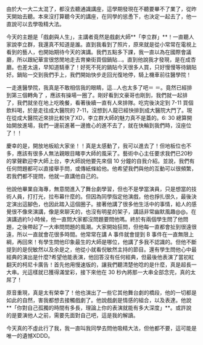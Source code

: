 <!--
[date]: 2011-03-09
[title]: 通識講座 - 戲劇與人生 - 李立群 大師
[name]: speech-lichun-lee
[tag]: 通識講座

-->


由於大一大二太混了，都沒去聽通識講座，這學期發現在不聽要畢不了業了，從昨天開始去聽。本來沒打算聽今天的講座，在同學的慫恿下，也決定一起去了，他一直說可以去學吸精大法。

今天的主題是「戲劇與人生」，主講者竟然是戲劇大師**「李立群」**！一直聽人家說李立群，我還真不知道是誰。直到我看到了照片，原來就是從小常常在電視上看到的藝人，也開始期待今天的演講。我們五點多下課，我一直以為在國際會議廳，所以跟紀華宣很悠閒地走去育樂街買個鍋貼...。直到他說我才發現，是在成杏廳。也差太遠，早知道騎車了！好死不死的鍋貼今天很多人買，只好慢慢等待鍋貼好。鍋貼一交到我們手上，我們開始快步走回光復地停，騎上機車前往醫學院！

一走進醫學院，我真是不敢相信我的眼睛，這...人也太多了吧＝ ＝。竟然已經排到第三個轉角了 ，應該有操場一圈了。剛好看到文豪哥也剛到，我們就一起排了，我們就坐在地上吃晚餐，看著後續一直有人來排隊。吃完後決定到 7-11 買個飲料喝，於是走往成大醫院的 7-11，沒想到人龍已經快排到成大醫院大門了。現在從成大醫院近來排比較快了XD，李立群大師的魅力真不是蓋的。6: 30 總算開始開放進場，我們一邊前進著一邊擔心的進不去了，就在快輪到我們時，沒座位了！！

慶幸的是，開放地板給大家坐！！真是太感動了，我可以進去了！但地板位也不多，應該有很多人無法親眼目睹李大師的風采了。藝術中心主任要求我們已20秒的掌聲歡迎李大師上台，李大師說他要先來個 10 分鐘的自我介紹。並說，我們有任何問題都可以直接舉手問，或傳紙條給他。他希望我們與他的互動可以很頻繁，若我們都不提問，他就一直講他自己的。

他說他畢業自海專，無意間進入了舞台劇學習，但也不是學當演員，只是想當的技術人員，打打光，拉布幕什麼的。但因為同學指定他演戲，他也掙扎很久，最後決定演出這腳色，也因此踏入這個圈子。接著他講了很多他生活中的事情，給人的感覺很不像來演講，像是來聊天的，也沒有明星的架子，講話非常幽默風趣@@。在演講過約1小時候，他一直問大家都沒問題要問他嗎。終於有兩個學生問了他問題，之後帶起了一大串問問題的風潮。大家開始狂問，但他每一直都會扯到很遠很遠，所以一直就會花很多時間。他常常在講 A 事件就會提到 B 事件在一直無限上綱，再回來！有學生問他印象最生的大師是哪位，他講了多我不認識的。但他不斷提到的是倪敏然以及余是之，他從小就看倪敏然主持的節目。還有學生問他心中最經典的演出是什麼?希望他能表演，他回答沒有任何經典，但最後他表演了當初紅翻天的柯尼卡廣告！首先他用慢速版的，讓我們聽清楚他唸的是什麼，真是超長一大串。光這樣就已獲得滿堂彩，接下來他在 30 秒內將那一大串全部念完，真的太屌了！

原音重現，真是太有榮幸了！他也演出了一些它其他舞台劇的橋段，他的一切都是如此的自然，害我都想去接觸戲劇了。他說戲劇是情感的組合，以及表達。他說**「你對自己孤獨的時間有多長，理論上你的表演就能有多大深度」**。或許說的是要演他人之前，需要先面對自己吧，這是我的解讀。

今天真的不虛此行了我，我一直叫我同學去問他吸精大法，但他都不要，這可能是唯一的遺憾XDDD。

